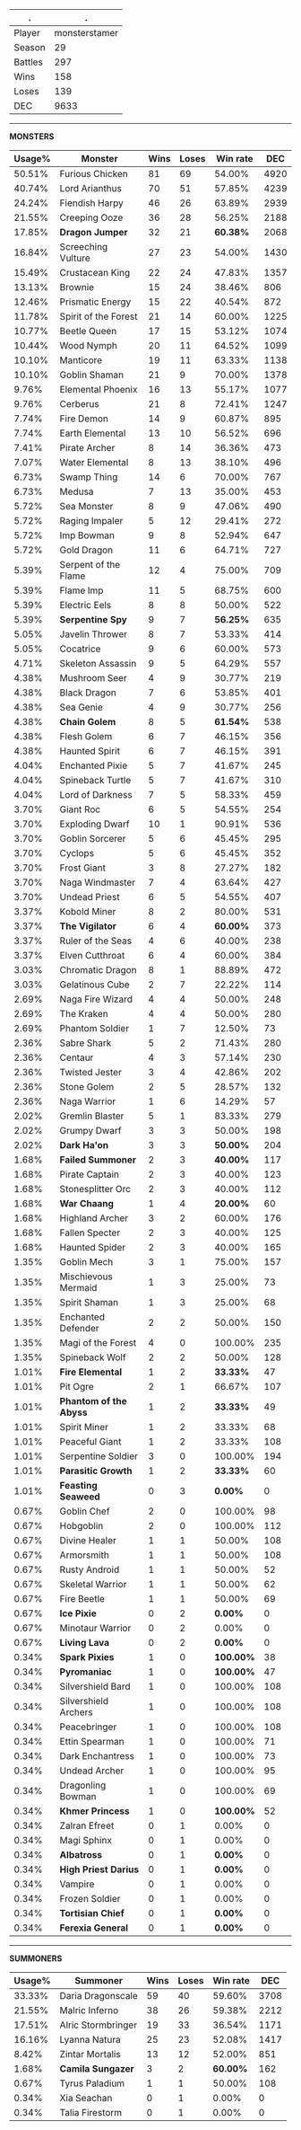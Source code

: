 .|.
|-|-
Player|monsterstamer
Season|29
Battles|297
Wins|158
Loses|139
DEC|9633

---
**MONSTERS**

Usage%|Monster|Wins|Loses|Win rate|DEC|
-|-|-|-|-|-|
50.51%|Furious Chicken|81|69|54.00%|4920|
40.74%|Lord Arianthus|70|51|57.85%|4239|
24.24%|Fiendish Harpy|46|26|63.89%|2939|
21.55%|Creeping Ooze|36|28|56.25%|2188|
17.85%|**Dragon Jumper**|32|21|**60.38%**|2068|
16.84%|Screeching Vulture|27|23|54.00%|1430|
15.49%|Crustacean King|22|24|47.83%|1357|
13.13%|Brownie|15|24|38.46%|806|
12.46%|Prismatic Energy|15|22|40.54%|872|
11.78%|Spirit of the Forest|21|14|60.00%|1225|
10.77%|Beetle Queen|17|15|53.12%|1074|
10.44%|Wood Nymph|20|11|64.52%|1099|
10.10%|Manticore|19|11|63.33%|1138|
10.10%|Goblin Shaman|21|9|70.00%|1378|
9.76%|Elemental Phoenix|16|13|55.17%|1077|
9.76%|Cerberus|21|8|72.41%|1247|
7.74%|Fire Demon|14|9|60.87%|895|
7.74%|Earth Elemental|13|10|56.52%|696|
7.41%|Pirate Archer|8|14|36.36%|473|
7.07%|Water Elemental|8|13|38.10%|496|
6.73%|Swamp Thing|14|6|70.00%|767|
6.73%|Medusa|7|13|35.00%|453|
5.72%|Sea Monster|8|9|47.06%|490|
5.72%|Raging Impaler|5|12|29.41%|272|
5.72%|Imp Bowman|9|8|52.94%|647|
5.72%|Gold Dragon|11|6|64.71%|727|
5.39%|Serpent of the Flame|12|4|75.00%|709|
5.39%|Flame Imp|11|5|68.75%|600|
5.39%|Electric Eels|8|8|50.00%|522|
5.39%|**Serpentine Spy**|9|7|**56.25%**|635|
5.05%|Javelin Thrower|8|7|53.33%|414|
5.05%|Cocatrice|9|6|60.00%|573|
4.71%|Skeleton Assassin|9|5|64.29%|557|
4.38%|Mushroom Seer|4|9|30.77%|219|
4.38%|Black Dragon|7|6|53.85%|401|
4.38%|Sea Genie|4|9|30.77%|256|
4.38%|**Chain Golem**|8|5|**61.54%**|538|
4.38%|Flesh Golem|6|7|46.15%|356|
4.38%|Haunted Spirit|6|7|46.15%|391|
4.04%|Enchanted Pixie|5|7|41.67%|245|
4.04%|Spineback Turtle|5|7|41.67%|310|
4.04%|Lord of Darkness|7|5|58.33%|459|
3.70%|Giant Roc|6|5|54.55%|254|
3.70%|Exploding Dwarf|10|1|90.91%|536|
3.70%|Goblin Sorcerer|5|6|45.45%|295|
3.70%|Cyclops|5|6|45.45%|352|
3.70%|Frost Giant|3|8|27.27%|182|
3.70%|Naga Windmaster|7|4|63.64%|427|
3.70%|Undead Priest|6|5|54.55%|407|
3.37%|Kobold Miner|8|2|80.00%|531|
3.37%|**The Vigilator**|6|4|**60.00%**|373|
3.37%|Ruler of the Seas|4|6|40.00%|238|
3.37%|Elven Cutthroat|6|4|60.00%|384|
3.03%|Chromatic Dragon|8|1|88.89%|472|
3.03%|Gelatinous Cube|2|7|22.22%|114|
2.69%|Naga Fire Wizard|4|4|50.00%|248|
2.69%|The Kraken|4|4|50.00%|280|
2.69%|Phantom Soldier|1|7|12.50%|73|
2.36%|Sabre Shark|5|2|71.43%|280|
2.36%|Centaur|4|3|57.14%|230|
2.36%|Twisted Jester|3|4|42.86%|202|
2.36%|Stone Golem|2|5|28.57%|132|
2.36%|Naga Warrior|1|6|14.29%|57|
2.02%|Gremlin Blaster|5|1|83.33%|279|
2.02%|Grumpy Dwarf|3|3|50.00%|198|
2.02%|**Dark Ha'on**|3|3|**50.00%**|204|
1.68%|**Failed Summoner**|2|3|**40.00%**|117|
1.68%|Pirate Captain|2|3|40.00%|123|
1.68%|Stonesplitter Orc|2|3|40.00%|112|
1.68%|**War Chaang**|1|4|**20.00%**|60|
1.68%|Highland Archer|3|2|60.00%|176|
1.68%|Fallen Specter|2|3|40.00%|125|
1.68%|Haunted Spider|2|3|40.00%|165|
1.35%|Goblin Mech|3|1|75.00%|157|
1.35%|Mischievous Mermaid|1|3|25.00%|73|
1.35%|Spirit Shaman|1|3|25.00%|68|
1.35%|Enchanted Defender|2|2|50.00%|150|
1.35%|Magi of the Forest|4|0|100.00%|235|
1.35%|Spineback Wolf|2|2|50.00%|128|
1.01%|**Fire Elemental**|1|2|**33.33%**|47|
1.01%|Pit Ogre|2|1|66.67%|107|
1.01%|**Phantom of the Abyss**|1|2|**33.33%**|49|
1.01%|Spirit Miner|1|2|33.33%|68|
1.01%|Peaceful Giant|1|2|33.33%|108|
1.01%|Serpentine Soldier|3|0|100.00%|194|
1.01%|**Parasitic Growth**|1|2|**33.33%**|60|
1.01%|**Feasting Seaweed**|0|3|**0.00%**|0|
0.67%|Goblin Chef|2|0|100.00%|98|
0.67%|Hobgoblin|2|0|100.00%|112|
0.67%|Divine Healer|1|1|50.00%|108|
0.67%|Armorsmith|1|1|50.00%|108|
0.67%|Rusty Android|1|1|50.00%|52|
0.67%|Skeletal Warrior|1|1|50.00%|62|
0.67%|Fire Beetle|1|1|50.00%|69|
0.67%|**Ice Pixie**|0|2|**0.00%**|0|
0.67%|Minotaur Warrior|0|2|0.00%|0|
0.67%|**Living Lava**|0|2|**0.00%**|0|
0.34%|**Spark Pixies**|1|0|**100.00%**|38|
0.34%|**Pyromaniac**|1|0|**100.00%**|47|
0.34%|Silvershield Bard|1|0|100.00%|108|
0.34%|Silvershield Archers|1|0|100.00%|108|
0.34%|Peacebringer|1|0|100.00%|108|
0.34%|Ettin Spearman|1|0|100.00%|71|
0.34%|Dark Enchantress|1|0|100.00%|73|
0.34%|Undead Archer|1|0|100.00%|95|
0.34%|Dragonling Bowman|1|0|100.00%|69|
0.34%|**Khmer Princess**|1|0|**100.00%**|52|
0.34%|Zalran Efreet|0|1|0.00%|0|
0.34%|Magi Sphinx|0|1|0.00%|0|
0.34%|**Albatross**|0|1|**0.00%**|0|
0.34%|**High Priest Darius**|0|1|**0.00%**|0|
0.34%|Vampire|0|1|0.00%|0|
0.34%|Frozen Soldier|0|1|0.00%|0|
0.34%|**Tortisian Chief**|0|1|**0.00%**|0|
0.34%|**Ferexia General**|0|1|**0.00%**|0|

---
**SUMMONERS**

Usage%|Summoner|Wins|Loses|Win rate|DEC|
-|-|-|-|-|-|
33.33%|Daria Dragonscale|59|40|59.60%|3708|
21.55%|Malric Inferno|38|26|59.38%|2212|
17.51%|Alric Stormbringer|19|33|36.54%|1171|
16.16%|Lyanna Natura|25|23|52.08%|1417|
8.42%|Zintar Mortalis|13|12|52.00%|851|
1.68%|**Camila Sungazer**|3|2|**60.00%**|162|
0.67%|Tyrus Paladium|1|1|50.00%|108|
0.34%|Xia Seachan|0|1|0.00%|0|
0.34%|Talia Firestorm|0|1|0.00%|0|
